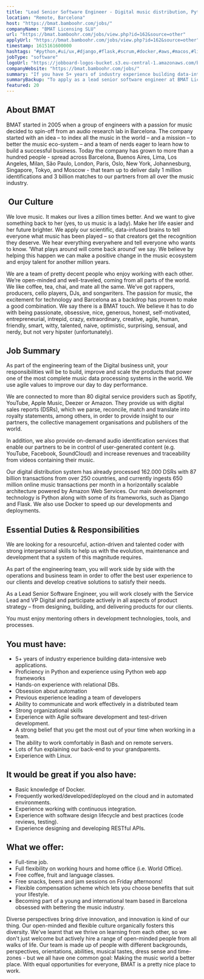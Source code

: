 ```yaml
---
title: "Lead Senior Software Engineer - Digital music distribution, Python"
location: "Remote, Barcelona"
host: "https://bmat.bamboohr.com/jobs/"
companyName: "BMAT Licensing SLU"
url: "https://bmat.bamboohr.com/jobs/view.php?id=162&source=other"
applyUrl: "https://bmat.bamboohr.com/jobs/view.php?id=162&source=other"
timestamp: 1615161600000
hashtags: "#python,#ui/ux,#django,#flask,#scrum,#docker,#aws,#macos,#linux,#management"
jobType: "software"
logoUrl: "https://jobboard-logos-bucket.s3.eu-central-1.amazonaws.com/bmat-licensing-slu"
companyWebsite: "https://bmat.bamboohr.com/jobs/"
summary: "If you have 5+ years of industry experience building data-intensive web applications, consider applying to BMAT Licensing SLU's job post for a new lead senior software engineer."
summaryBackup: "To apply as a lead senior software engineer at BMAT Licensing SLU, you preferably need to have some knowledge of: #python, #ui/ux, #django."
featured: 20
---
```


## About BMAT 

BMAT started in 2005 when a group of engineers with a passion for music decided to spin-off from an audio research lab in Barcelona. The company started with an idea – to index all the music in the world – and a mission – to better the music eco-system – and a team of nerds eager to learn how to build a successful business. Today the company has grown to more than a hundred people - spread across Barcelona, Buenos Aires, Lima, Los Angeles, Milan, São Paulo, London, Paris, Oslo, New York, Johannesburg, Singapore, Tokyo, and Moscow - that team up to deliver daily 1 million identifications and 3 billion matches to our partners from all over the music industry.

##  Our Culture 

We love music. It makes our lives a zillion times better. And we want to give something back to her (yes, to us music is a lady). Make her life easier and her future brighter. We apply our scientific, data-infused brains to tell everyone what music has been played – so that creators get the recognition they deserve. We hear everything everywhere and tell everyone who wants to know. ‘What plays around will come back around’ we say. We believe by helping this happen we can make a positive change in the music ecosystem and enjoy talent for another million years.

We are a team of pretty decent people who enjoy working with each other. We’re open-minded and well-traveled, coming from all parts of the world. We like coffee, tea, chai, and mate all the same. We’ve got rappers, producers, cello players, DJs, and songwriters. The passion for music, the excitement for technology and Barcelona as a backdrop has proven to make a good combination. We say there is a BMAT touch. We believe it has to do with being passionate, obsessive, nice, generous, honest, self-motivated, entrepreneurial, intrepid, crazy, extraordinary, creative, agile, human, friendly, smart, witty, talented, naive, optimistic, surprising, sensual, and nerdy, but not very hipster (unfortunately).

## Job Summary 

As part of the engineering team of the Digital business unit, your responsibilities will be to build, improve and scale the products that power one of the most complete music data processing systems in the world. We use agile values to improve our day to day performance. 

We are connected to more than 80 digital service providers such as Spotify, YouTube, Apple Music, Deezer or Amazon. They provide us with digital sales reports (DSRs), which we parse, reconcile, match and translate into royalty statements, among others, in order to provide insight to our partners, the collective management organisations and publishers of the world. 

In addition, we also provide on-demand audio identification services that enable our partners to be in control of user-generated content (e.g. YouTube, Facebook, SoundCloud) and increase revenues and traceability from videos containing their music. 

Our digital distribution system has already processed 162.000 DSRs with 87 billion transactions from over 250 countries, and currently ingests 650 million online music transactions per month in a horizontally scalable architecture powered by Amazon Web Services. Our main development technology is Python along with some of its frameworks, such as Django and Flask. We also use Docker to speed up our developments and deployments. 

## Essential Duties & Responsibilities 

We are looking for a resourceful, action-driven and talented coder with strong interpersonal skills to help us with the evolution, maintenance and development that a system of this magnitude requires. 

As part of the engineering team, you will work side by side with the operations and business team in order to offer the best user experience to our clients and develop creative solutions to satisfy their needs. 

As a Lead Senior Software Engineer, you will work closely with the Service Lead and VP Digital and participate actively in all aspects of product strategy – from designing, building, and delivering products for our clients.

You must enjoy mentoring others in development technologies, tools, and processes.

## You must have: 

*   5+ years of industry experience building data-intensive web applications. 
*   Proficiency in Python and experience using Python web app frameworks 
*   Hands-on experience with relational DBs. 
*   Obsession about automation
*   Previous experience leading a team of developers
*   Ability to communicate and work effectively in a distributed team
*   Strong organizational skills
*   Experience with Agile software development and test-driven development.
*   A strong belief that you get the most out of your time when working in a team. 
*   The ability to work comfortably in Bash and on remote servers. 
*   Lots of fun explaining our back-end to your grandparents. 
*   Experience with Linux. 

## It would be great if you also have: 

*   Basic knowledge of Docker. 
*   Frequently worked/developed/deployed on the cloud and in automated environments. 
*   Experience working with continuous integration. 
*   Experience with software design lifecycle and best practices (code reviews, testing). 
*   Experience designing and developing RESTful APIs. 

## What we offer: 

*   Full-time job. 
*   Full flexibility on working hours and home office (i.e. World Office). 
*   Free coffee, fruit and language classes. 
*   Free snacks, beers and jam sessions on Friday afternoons! 
*   Flexible compensation scheme which lets you choose benefits that suit your lifestyle. 
*   Becoming part of a young and international team based in Barcelona obsessed with bettering the music industry. 

Diverse perspectives bring drive innovation, and innovation is kind of our thing. Our open-minded and flexible culture organically fosters this diversity. We've learnt that we thrive on learning from each other, so we don't just welcome but actively hire a range of open-minded people from all walks of life. Our team is made up of people with different backgrounds, perspectives, orientations, abilities, musical tastes, dress sense and time-zones - but we all have one common goal: Making the music world a better place. With equal opportunities for everyone, BMAT is a pretty nice place to work.
